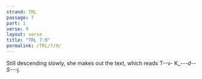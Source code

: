 ```yaml
---
strand: TRL
passage: 7
part: 1
verse: 9
layout: verse
title: "TRL 7:9"
permalink: /TRL/7/9/
---
```

Still descending slowly, she makes out the text, which reads T--v- K_--_-d-- S--_-j.
